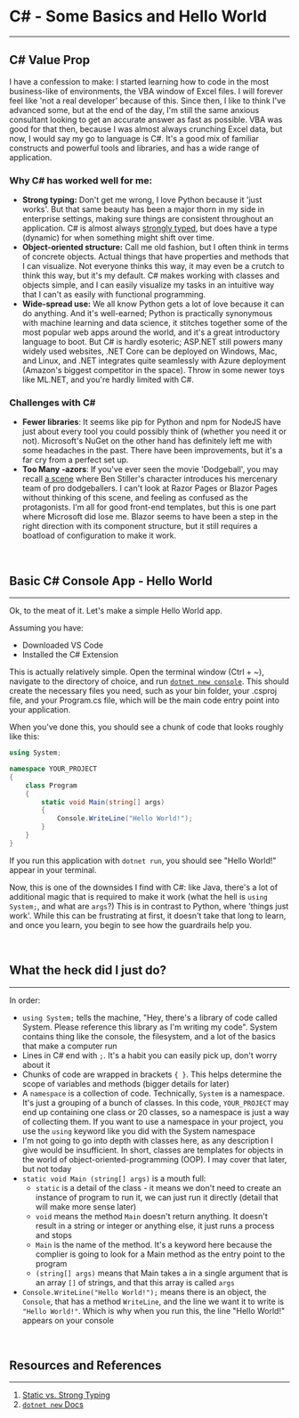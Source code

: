 # C# - Some Basics and Hello World
<hr>

## C# Value Prop
I have a confession to make: I started learning how to code in the most business-like of environments, the VBA window of Excel files. I will forever feel like 'not a real developer' because of this. Since then, I like to think I've advanced some, but at the end of the day, I'm still the same anxious consultant looking to get an accurate answer as fast as possible. VBA was good for that then, because I was almost always crunching Excel data, but now, I would say my go to language is C#. It's a good mix of familiar constructs and powerful tools and libraries, and has a wide range of application.

<h3>Why C# has worked well for me:</h3>

- **Strong typing:** Don't get me wrong, I love Python because it 'just works'. But that same beauty has been a major thorn in my side in enterprise settings, making sure things are consistent throughout an application. C# is almost always [strongly typed](`#`resources-and-references), but does have a type (dynamic) for when something might shift over time.
- **Object-oriented structure:** Call me old fashion, but I often think in terms of concrete objects. Actual things that have properties and methods that I can visualize. Not everyone thinks this way, it may even be a crutch to think this way, but it's my default. C# makes working with classes and objects simple, and I can easily visualize my tasks in an intuitive way that I can't as easily with functional programming.
- **Wide-spread use:** We all know Python gets a lot of love because it can do anything. And it's well-earned; Python is practically synonymous with machine learning and data science, it stitches together some of the most popular web apps around the world, and it's a great introductory language to boot. But C# is hardly esoteric; ASP.NET still powers many widely used websites, .NET Core can be deployed on Windows, Mac, and Linux, and .NET integrates quite seamlessly with Azure deployment (Amazon's biggest competitor in the space). Throw in some newer toys like ML.NET, and you're hardly limited with C#.


<h3>Challenges with C#</h3>

- **Fewer libraries**: It seems like pip for Python and npm for NodeJS have just about every tool you could possibly think of (whether you need it or not). Microsoft's NuGet on the other hand has definitely left me with some headaches in the past. There have been improvements, but it's a far cry from a perfect set up.
- **Too Many -azors**: If you've ever seen the movie 'Dodgeball', you may recall <a href="https://youtu.be/LHVIUN8dC9U?t=22">a scene</a> where Ben Stiller's character introduces his mercenary team of pro dodgeballers. I can't look at Razor Pages or Blazor Pages without thinking of this scene, and feeling as confused as the protagonists. I'm all for good front-end templates, but this is one part where Microsoft did lose me. Blazor seems to have been a step in the right direction with its component structure, but it still requires a boatload of configuration to make it work. 


<br>

## Basic C# Console App - Hello World
<hr>
Ok, to the meat of it. Let's make a simple Hello World app.

Assuming you have:

- Downloaded VS Code
- Installed the C# Extension

This is actually relatively simple. Open the terminal window (Ctrl + ~), navigate to the directory of choice, and run [`dotnet new console`](`#`resources-and-references). This should create the necessary files you need, such as your bin folder, your .csproj file, and your Program.cs file, which will be the main code entry point into your application. 

When you've done this, you should see a chunk of code that looks roughly like this:
```csharp
using System;

namespace YOUR_PROJECT
{
    class Program
    {
        static void Main(string[] args)
        {
            Console.WriteLine("Hello World!");
        }
    }
}
```
If you run this application with `dotnet run`, you should see "Hello World!" appear in your terminal. 

Now, this is one of the downsides I find with C#: like Java, there's a lot of additional magic that is required to make it work (what the hell is `using System;`, and what are `args`?) This is in contrast to Python, where 'things just work'. While this can be frustrating at first, it doesn't take that long to learn, and once you learn, you begin to see how the guardrails help you.

<br>

## What the heck did I just do?
<hr>
In order:

- `using System;` tells the machine, "Hey, there's a library of code called System. Please reference this library as I'm writing my code". System contains thing like the console, the filesystem, and a lot of the basics that make a computer run
- Lines in C# end with `;`. It's a habit you can easily pick up, don't worry about it
- Chunks of code are wrapped in brackets `{ }`. This helps determine the scope of variables and methods (bigger details for later)
- A `namespace` is a collection of code. Technically, `System` is a namespace. It's just a grouping of a bunch of classes. In this code, `YOUR_PROJECT` may end up containing one class or 20 classes, so a namespace is just a way of collecting them. If you want to use a namespace in your project, you use the `using` keyword like you did with the System namespace
- I'm not going to go into depth with classes here, as any description I give would be insufficient. In short, classes are templates for objects in the world of object-oriented-programming (OOP). I may cover that later, but not today
- `static void Main (string[] args)` is a mouth full:
    - `static` is a detail of the class - it means we don't need to create an instance of program to run it, we can just run it directly (detail that will make more sense later)
    - `void` means the method `Main` doesn't return anything. It doesn't result in a string or integer or anything else, it just runs a process and stops
    - `Main` is the name of the method. It's a keyword here because the complier is going to look for a Main method as the entry point to the program
    - `(string[] args)` means that Main takes a in a single argument that is an array `[]` of strings, and that this array is called `args`
- `Console.WriteLine("Hello World!");` means there is an object, the `Console`, that has a method `WriteLine`, and the line we want it to write is `"Hello World!"`. Which is why when you run this, the line "Hello World!" appears on your console
<br>

## Resources and References
<hr>

1. <a href="https://www.sitepoint.com/typing-versus-dynamic-typing/">Static vs. Strong Typing</a>
2. <a href="https://docs.microsoft.com/en-us/dotnet/core/tools/dotnet-new?tabs=netcore22">`dotnet new` Docs</a>